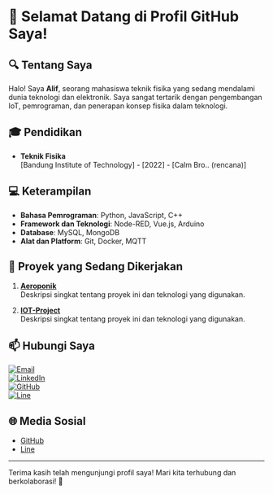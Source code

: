 # 👋 Selamat Datang di Profil GitHub Saya!

## 🔍 Tentang Saya
Halo! Saya **Alif**, seorang mahasiswa teknik fisika yang sedang mendalami dunia teknologi dan elektronik. Saya sangat tertarik dengan pengembangan IoT, pemrograman, dan penerapan konsep fisika dalam teknologi.

## 🎓 Pendidikan
- **Teknik Fisika**  
  [Bandung Institute of Technology] - [2022] - [Calm Bro.. (rencana)]
  
## 💻 Keterampilan
- **Bahasa Pemrograman**: Python, JavaScript, C++
- **Framework dan Teknologi**: Node-RED, Vue.js, Arduino
- **Database**: MySQL, MongoDB
- **Alat dan Platform**: Git, Docker, MQTT

## 🚀 Proyek yang Sedang Dikerjakan
1. **[Aeroponik](link_ke_proyek)**  
   Deskripsi singkat tentang proyek ini dan teknologi yang digunakan.
   
2. **[IOT-Project](link_ke_proyek)**  
   Deskripsi singkat tentang proyek ini dan teknologi yang digunakan.


## 📫 Hubungi Saya
[![Email](https://img.icons8.com/ios-filled/50/000000/new-post.png)](mailto:alifmuhammadrizky01@gmail.com)  
[![LinkedIn](https://img.icons8.com/ios-filled/50/000000/linkedin.png)](https://www.linkedin.com/in/alif-muhammad-rizky-8758b0214/)  
[![GitHub](https://img.icons8.com/ios-filled/50/000000/github.png)](https://github.com/Rezen351)  
[![Line](https://img.icons8.com/ios-filled/50/000000/line.png)](https://line.me/ti/p/@rizky152003)

## 🌐 Media Sosial
- [GitHub](https://github.com/Rezen351)
- [Line](@rizky152003)

---

Terima kasih telah mengunjungi profil saya! Mari kita terhubung dan berkolaborasi! 🚀
